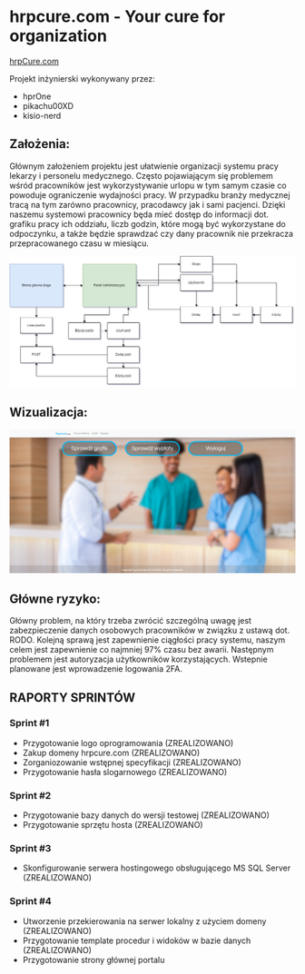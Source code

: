 # hrpcure.com - Your cure for organization

[hrpCure.com](https://hrpcure.com)

Projekt inżynierski wykonywany przez:
- hprOne
- pikachu00XD
- kisio-nerd

## Założenia:
Głównym założeniem projektu jest ułatwienie organizacji systemu pracy lekarzy i personelu medycznego. 
Często pojawiającym się problemem wśród pracowników jest wykorzystywanie urlopu w tym samym czasie 
co powoduje ograniczenie wydajności pracy. W przypadku branży medycznej tracą na tym zarówno pracownicy, 
pracodawcy jak i sami pacjenci. Dzięki naszemu systemowi pracownicy będa mieć dostęp do informacji 
dot. grafiku pracy ich oddziału, liczb godzin, które mogą być wykorzystane do odpoczynku, a także 
będzie sprawdzać czy dany pracownik nie przekracza przepracowanego czasu w miesiącu.

![vizualization](https://raw.githubusercontent.com/hprOne/ProjInz_HRPCure/main/Documents/graphic_wizualizacja.png)

## Wizualizacja:

![page](https://raw.githubusercontent.com/hprOne/ProjInz_HRPCure/main/Documents/graphic_page.png)

## Główne ryzyko:
Główny problem, na który trzeba zwrócić szczególną uwagę jest zabezpieczenie danych osobowych 
pracowników w związku z ustawą dot. RODO. Kolejną sprawą jest zapewnienie ciągłości pracy systemu, 
naszym celem jest zapewnienie co najmniej 97% czasu bez awarii. Następnym problemem jest autoryzacja 
użytkowników korzystających. Wstepnie planowane jest wprowadzenie logowania 2FA. 

## RAPORTY SPRINTÓW
### Sprint #1
- Przygotowanie logo oprogramowania (ZREALIZOWANO)
- Zakup domeny hrpcure.com (ZREALIZOWANO)
- Zorganiozowanie wstępnej specyfikacji (ZREALIZOWANO)
- Przygotowanie hasła slogarnowego (ZREALIZOWANO)

### Sprint #2
- Przygotowanie bazy danych do wersji testowej (ZREALIZOWANO)
- Przygotowanie sprzętu hosta (ZREALIZOWANO)

### Sprint #3
- Skonfigurowanie serwera hostingowego obsługującego MS SQL Server (ZREALIZOWANO)

### Sprint #4
- Utworzenie przekierowania na serwer lokalny z użyciem domeny (ZREALIZOWANO)
- Przygotowanie template procedur i widoków w bazie danych (ZREALIZOWANO)
- Przygotowanie strony głównej portalu 
